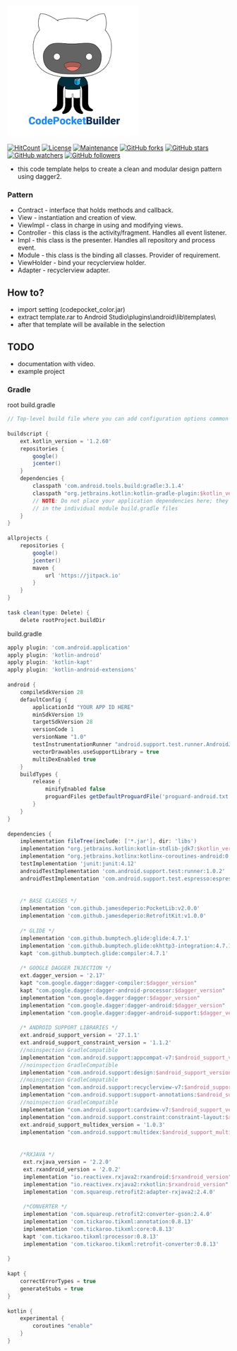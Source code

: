 
![alt text](https://github.com/jamesdeperio/CodePocketBuilder/blob/master/code.png "CodePocketBuilder")

[![HitCount](http://hits.dwyl.io/jamesdeperio/CodePocketBuilder.svg)](http://hits.dwyl.io/jamesdeperio/CodePocketBuilder)
[![License](https://img.shields.io/badge/License%20-Apache%202-337ab7.svg)](https://www.apache.org/licenses/LICENSE-2.0)
[![Maintenance](https://img.shields.io/badge/Maintained%3F-yes-green.svg)](https://GitHub.com/jamesdeperio/CodePocketBuilder/graphs/commit-activity)
[![GitHub forks](https://img.shields.io/github/forks/jamesdeperio/CodePocketBuilder.svg?style=social&label=Fork&maxAge=2592000)](https://GitHub.com/jamesdeperio/CodePocketBuilder/network/)
[![GitHub stars](https://img.shields.io/github/stars/jamesdeperio/CodePocketBuilder.svg?style=social&label=Star&maxAge=2592000)](https://GitHub.com/jamesdeperio/CodePocketBuilder/stargazers/)
[![GitHub watchers](https://img.shields.io/github/watchers/jamesdeperio/CodePocketBuilder.svg?style=social&label=Watch&maxAge=2592000)](https://GitHub.com/jamesdeperio/CodePocketBuilder/watchers/)
[![GitHub followers](https://img.shields.io/github/followers/jamesdeperio.svg?style=social&label=Follow&maxAge=2592000)](https://github.com/jamesdeperio?tab=followers)

- this code template helps to create a clean and modular design pattern using dagger2.
### Pattern
* Contract - interface that holds methods and callback.
* View - instantiation and creation of view.
* ViewImpl - class in charge in using and modifying views.
* Controller - this class is the activity/fragment. Handles all event listener.
* Impl - this class is the presenter. Handles all repository and process event.
* Module - this class is the binding all classes. Provider of requirement.
* ViewHolder - bind your recyclerview holder.
* Adapter - recyclerview adapter.

## How to?
* import setting (codepocket_color.jar)
* extract template.rar to Android Studio\plugins\android\lib\templates\
* after that template will be available in the selection
## TODO
* documentation with video.
* example project

### Gradle
root build.gradle
``` gradle
// Top-level build file where you can add configuration options common to all sub-projects/modules.

buildscript {
    ext.kotlin_version = '1.2.60'
    repositories {
        google()
        jcenter()
    }
    dependencies {
        classpath 'com.android.tools.build:gradle:3.1.4'
        classpath "org.jetbrains.kotlin:kotlin-gradle-plugin:$kotlin_version"
        // NOTE: Do not place your application dependencies here; they belong
        // in the individual module build.gradle files
    }
}

allprojects {
    repositories {
        google()
        jcenter()
        maven {
            url 'https://jitpack.io'
        }
    }
}

task clean(type: Delete) {
    delete rootProject.buildDir


```
build.gradle
``` gradle
apply plugin: 'com.android.application'
apply plugin: 'kotlin-android'
apply plugin: 'kotlin-kapt'
apply plugin: 'kotlin-android-extensions'

android {
    compileSdkVersion 28
    defaultConfig {
        applicationId "YOUR APP ID HERE"
        minSdkVersion 19
        targetSdkVersion 28
        versionCode 1
        versionName "1.0"
        testInstrumentationRunner "android.support.test.runner.AndroidJUnitRunner"
        vectorDrawables.useSupportLibrary = true
        multiDexEnabled true
    }
    buildTypes {
        release {
            minifyEnabled false
            proguardFiles getDefaultProguardFile('proguard-android.txt'), 'proguard-rules.pro'
        }
    }
}

dependencies {
    implementation fileTree(include: ['*.jar'], dir: 'libs')
    implementation "org.jetbrains.kotlin:kotlin-stdlib-jdk7:$kotlin_version"
    implementation "org.jetbrains.kotlinx:kotlinx-coroutines-android:0.24.0"
    testImplementation 'junit:junit:4.12'
    androidTestImplementation 'com.android.support.test:runner:1.0.2'
    androidTestImplementation 'com.android.support.test.espresso:espresso-core:3.0.2'


    /* BASE CLASSES */
    implementation 'com.github.jamesdeperio:PocketLib:v2.0.0'
    implementation 'com.github.jamesdeperio:RetrofitKit:v1.0.0'
    
    /* GLIDE */
    implementation 'com.github.bumptech.glide:glide:4.7.1'
    implementation 'com.github.bumptech.glide:okhttp3-integration:4.7.1'
    kapt 'com.github.bumptech.glide:compiler:4.7.1'
  
    /* GOOGLE DAGGER INJECTION */
    ext.dagger_version = '2.17'
    kapt "com.google.dagger:dagger-compiler:$dagger_version"
    kapt "com.google.dagger:dagger-android-processor:$dagger_version"
    implementation "com.google.dagger:dagger:$dagger_version"
    implementation "com.google.dagger:dagger-android:$dagger_version"
    implementation "com.google.dagger:dagger-android-support:$dagger_version"

    /* ANDROID SUPPORT LIBRARIES */
    ext.android_support_version = '27.1.1'
    ext.android_support_constraint_version = '1.1.2'
    //noinspection GradleCompatible
    implementation "com.android.support:appcompat-v7:$android_support_version"
    //noinspection GradleCompatible
    implementation "com.android.support:design:$android_support_version"
    //noinspection GradleCompatible
    implementation "com.android.support:recyclerview-v7:$android_support_version"
    implementation "com.android.support:support-annotations:$android_support_version"
    //noinspection GradleCompatible
    implementation "com.android.support:cardview-v7:$android_support_version"
    implementation "com.android.support.constraint:constraint-layout:$android_support_constraint_version"
    ext.android_support_multidex_version = '1.0.3'
    implementation "com.android.support:multidex:$android_support_multidex_version"
   
 
    /*RXJAVA */
     ext.rxjava_version = '2.2.0'
     ext.rxandroid_version = '2.0.2'
     implementation "io.reactivex.rxjava2:rxandroid:$rxandroid_version"
     implementation "io.reactivex.rxjava2:rxkotlin:$rxandroid_version"
     implementation 'com.squareup.retrofit2:adapter-rxjava2:2.4.0'
          
     /*CONVERTER */
     implementation 'com.squareup.retrofit2:converter-gson:2.4.0'
     implementation 'com.tickaroo.tikxml:annotation:0.8.13'
     implementation 'com.tickaroo.tikxml:core:0.8.13'
     kapt 'com.tickaroo.tikxml:processor:0.8.13'
     implementation 'com.tickaroo.tikxml:retrofit-converter:0.8.13'

}

kapt {
    correctErrorTypes = true
    generateStubs = true
}

kotlin {
    experimental {
        coroutines "enable"
    }
}
```
